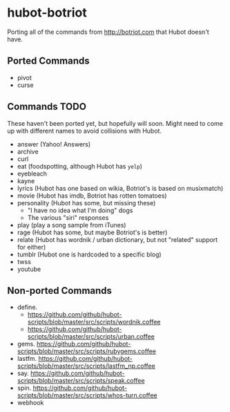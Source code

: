 # hubot-botriot

Porting all of the commands from http://botriot.com that Hubot doesn't have.

## Ported Commands

- pivot
- curse

## Commands TODO

These haven't been ported yet, but hopefully will soon. Might need to come up
with different names to avoid collisions with Hubot.

- answer (Yahoo! Answers)
- archive
- curl
- eat (foodspotting, although Hubot has `yelp`)
- eyebleach
- kayne
- lyrics (Hubot has one based on wikia, Botriot's is based on musixmatch)
- movie (Hubot has imdb, Botriot has rotten tomatoes)
- personality (Hubot has some, but missing these)
  - "I have no idea what I'm doing" dogs
  - The various "siri" responses
- play (play a song sample from iTunes)
- rage (Hubot has some, but maybe Botriot's is better)
- relate (Hubot has wordnik / urban dictionary, but not "related" support for either)
- tumblr (Hubot one is hardcoded to a specific blog)
- twss
- youtube

## Non-ported Commands

- define.
  - https://github.com/github/hubot-scripts/blob/master/src/scripts/wordnik.coffee
  - https://github.com/github/hubot-scripts/blob/master/src/scripts/urban.coffee
- gems. https://github.com/github/hubot-scripts/blob/master/src/scripts/rubygems.coffee
- lastfm. https://github.com/github/hubot-scripts/blob/master/src/scripts/lastfm_np.coffee
- say. https://github.com/github/hubot-scripts/blob/master/src/scripts/speak.coffee
- spin. https://github.com/github/hubot-scripts/blob/master/src/scripts/whos-turn.coffee
- webhook
